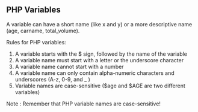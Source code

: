 PHP Variables
--------------
A variable can have a short name (like x and y) or a more descriptive name (age, carname, total_volume).

Rules for PHP variables:
1. A variable starts with the $ sign, followed by the name of the variable
2. A variable name must start with a letter or the underscore character
3. A variable name cannot start with a number
4. A variable name can only contain alpha-numeric characters and underscores (A-z, 0-9, and _ )
5. Variable names are case-sensitive ($age and $AGE are two different variables)

Note : Remember that PHP variable names are case-sensitive!